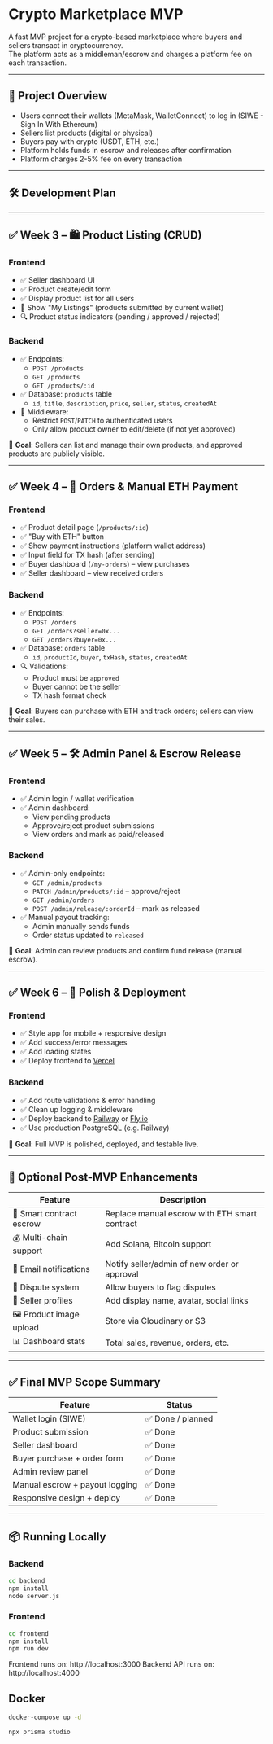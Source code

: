 # Crypto Marketplace MVP

A fast MVP project for a crypto-based marketplace where buyers and sellers transact in cryptocurrency.  
The platform acts as a middleman/escrow and charges a platform fee on each transaction.

---

## 🚀 Project Overview

- Users connect their wallets (MetaMask, WalletConnect) to log in (SIWE - Sign In With Ethereum)
- Sellers list products (digital or physical)
- Buyers pay with crypto (USDT, ETH, etc.)
- Platform holds funds in escrow and releases after confirmation
- Platform charges 2-5% fee on every transaction

---

## 🛠 Development Plan
---

## ✅ Week 3 – 🛍 Product Listing (CRUD)

### Frontend
- ✅ Seller dashboard UI
- ✅ Product create/edit form
- ✅ Display product list for all users
- 🔄 Show "My Listings" (products submitted by current wallet)
- 🔍 Product status indicators (pending / approved / rejected)

### Backend
- ✅ Endpoints:
  - `POST /products`
  - `GET /products`
  - `GET /products/:id`
- ✅ Database: `products` table
  - `id`, `title`, `description`, `price`, `seller`, `status`, `createdAt`
- 🔐 Middleware:
  - Restrict `POST`/`PATCH` to authenticated users
  - Only allow product owner to edit/delete (if not yet approved)

📝 **Goal**: Sellers can list and manage their own products, and approved products are publicly visible.

---

## ✅ Week 4 – 💸 Orders & Manual ETH Payment

### Frontend
- ✅ Product detail page (`/products/:id`)
- ✅ "Buy with ETH" button
- ✅ Show payment instructions (platform wallet address)
- ✅ Input field for TX hash (after sending)
- ✅ Buyer dashboard (`/my-orders`) – view purchases
- ✅ Seller dashboard – view received orders

### Backend
- ✅ Endpoints:
  - `POST /orders`
  - `GET /orders?seller=0x...`
  - `GET /orders?buyer=0x...`
- ✅ Database: `orders` table
  - `id`, `productId`, `buyer`, `txHash`, `status`, `createdAt`
- 🔍 Validations:
  - Product must be `approved`
  - Buyer cannot be the seller
  - TX hash format check

📝 **Goal**: Buyers can purchase with ETH and track orders; sellers can view their sales.

---

## ✅ Week 5 – 🛠 Admin Panel & Escrow Release

### Frontend
- ✅ Admin login / wallet verification
- ✅ Admin dashboard:
  - View pending products
  - Approve/reject product submissions
  - View orders and mark as paid/released

### Backend
- ✅ Admin-only endpoints:
  - `GET /admin/products`
  - `PATCH /admin/products/:id` – approve/reject
  - `GET /admin/orders`
  - `POST /admin/release/:orderId` – mark as released
- ✅ Manual payout tracking:
  - Admin manually sends funds
  - Order status updated to `released`

📝 **Goal**: Admin can review products and confirm fund release (manual escrow).

---

## ✅ Week 6 – 🚀 Polish & Deployment

### Frontend
- ✅ Style app for mobile + responsive design
- ✅ Add success/error messages
- ✅ Add loading states
- ✅ Deploy frontend to [Vercel](https://vercel.com)

### Backend
- ✅ Add route validations & error handling
- ✅ Clean up logging & middleware
- ✅ Deploy backend to [Railway](https://railway.app) or [Fly.io](https://fly.io)
- ✅ Use production PostgreSQL (e.g. Railway)

📝 **Goal**: Full MVP is polished, deployed, and testable live.

---

## 📌 Optional Post-MVP Enhancements

| Feature              | Description |
|----------------------|-------------|
| 🔐 Smart contract escrow | Replace manual escrow with ETH smart contract |
| 💰 Multi-chain support  | Add Solana, Bitcoin support |
| 📨 Email notifications  | Notify seller/admin of new order or approval |
| 🧾 Dispute system        | Allow buyers to flag disputes |
| 🧑 Seller profiles       | Add display name, avatar, social links |
| 🖼 Product image upload  | Store via Cloudinary or S3 |
| 📊 Dashboard stats       | Total sales, revenue, orders, etc. |

---

## ✅ Final MVP Scope Summary

| Feature | Status |
|--------|--------|
| Wallet login (SIWE) | ✅ Done / planned |
| Product submission | ✅ Done |
| Seller dashboard | ✅ Done |
| Buyer purchase + order form | ✅ Done |
| Admin review panel | ✅ Done |
| Manual escrow + payout logging | ✅ Done |
| Responsive design + deploy | ✅ Done |

---

## 📦 Running Locally

### Backend
```bash
cd backend
npm install
node server.js
```

### Frontend
```bash
cd frontend
npm install
npm run dev
```

Frontend runs on: http://localhost:3000
Backend API runs on: http://localhost:4000

## Docker

```bash
docker-compose up -d
```

```bash
npx prisma studio
```